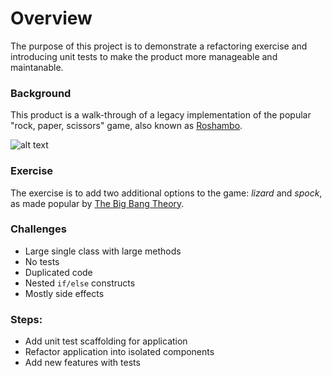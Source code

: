 
# Overview
The purpose of this project is to demonstrate a refactoring exercise and introducing unit tests to make the product more manageable and maintanable. 

### Background
This product is a walk-through of a legacy implementation of the popular "rock, paper, scissors" game, also known as [Roshambo](https://en.wikipedia.org/wiki/Rochambeau).

![alt text][logo]

### Exercise
The exercise is to add two additional options to the game: *lizard* and *spock*, as made popular by [The Big Bang Theory](http://bigbangtheory.wikia.com/wiki/Rock_Paper_Scissors_Lizard_Spock).

### Challenges
  - Large single class with large methods
  - No tests
  - Duplicated code
  - Nested `if/else` constructs
  - Mostly side effects

### Steps:
  - Add unit test scaffolding for application
  - Refactor application into isolated components
  - Add new features with tests

[logo]: https://upload.wikimedia.org/wikipedia/commons/thumb/b/bd/Pierre_ciseaux_feuille_l%C3%A9zard_spock.svg/768px-Pierre_ciseaux_feuille_l%C3%A9zard_spock.svg.png